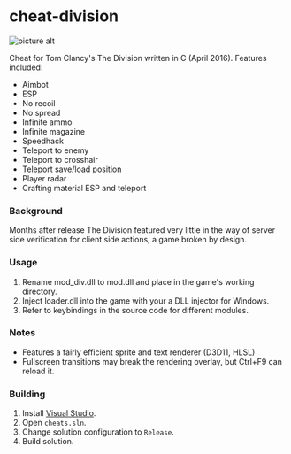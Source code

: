 # cheat-division

![picture alt](https://raw.githubusercontent.com/nkga/cheat-division/master/doc/img/divsion.jpg "Cheat sample")

Cheat for Tom Clancy's The Division written in C (April 2016). Features included:
- Aimbot
- ESP
- No recoil
- No spread
- Infinite ammo
- Infinite magazine
- Speedhack
- Teleport to enemy
- Teleport to crosshair
- Teleport save/load position
- Player radar
- Crafting material ESP and teleport

### Background

Months after release The Division featured very little in the way of server 
side verification for client side actions, a game broken by design. 

### Usage

1. Rename mod_div.dll to mod.dll and place in the game's working directory.
2. Inject loader.dll into the game with your a DLL injector for Windows.
3. Refer to keybindings in the source code for different modules.

### Notes

- Features a fairly efficient sprite and text renderer (D3D11, HLSL)
- Fullscreen transitions may break the rendering overlay, but Ctrl+F9 can reload it.

### Building

1. Install [Visual Studio](https://www.visualstudio.com/).
2. Open `cheats.sln`.
3. Change solution configuration to `Release`.
4. Build solution.
